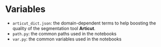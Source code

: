 # Variables
- `articut_dict.json`: the domain-dependent terms to help boosting the quality of the segmentation tool **Articut**.
- `path.py`: the common paths used in the notebooks
- `var.py`: the common variables used in the notebooks